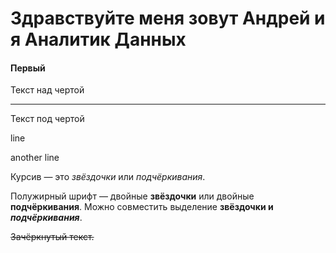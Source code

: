 # Здравствуйте меня зовут Андрей и я Аналитик Данных
#### Первый

Текст над чертой

---

Текст под чертой 



line

another line  


Курсив — это *звёздочки* или _подчёркивания_. 




Полужирный шрифт — двойные **звёздочки** или двойные __подчёркивания__.
Можно совместить выделение **звёздочки и _подчёркивания_**. 




~~Зачёркнутый текст.~~ 
